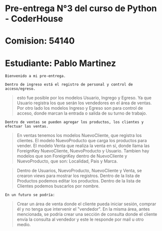 # Pre-entrega N°3 del curso de Python - CoderHouse
# Comision: 54140
# Estudiante: Pablo Martinez

`Bienvenido a mi pre-entrega.`

`Dentro de ingreso está el registro de personal y control de acceso/egreso.`

> esto fue posible por los modelos Usuario, Ingrego y Egreso. 
> Ya que Usuario registra los que serán los vendedores en el área de ventas.
> Por otro lado los modelos Ingreso y Egreso son para control de acceso, donde marcan la entrada o salida de su turno de trabajo.


`Dentro de ventas se pueden agregar los productos, los clientes y efectuar las ventas.`

> En ventas tenemos los modelos NuevoCliente, que registra los clientes.
> El modelo NuevoProducto que carga los productos para vender.
> El modelo Venta que realiza la venta en sí, donde llama las ForeignKey NuevoCliente, NuevoProducto y Usuario.
> Tambien hay modelos que son ForeignKey dentro de NuevoCliente y NuevoProducto, que son: Localidad, Pais y Marca.

> Dentro de Usuarios, NuevoProducto, NuevoCliente y Venta, se crearon views para mostrar los registros.
> Dentro de la lista de Productos podemos editar los productos.
> Dentro de la lista de Clientes podemos buscarlos por nombre.

`En un futuro se podría:`
> Crear un área de venta donde el cliente pueda iniciar sesión, comprar él y no tenga que intervenir el "vendedor".
> En la misma área, antes mencionada, se podría crear una sección de consulta donde el cliente envía la consulta al vendedor y este le responde por mail u otro medio.
